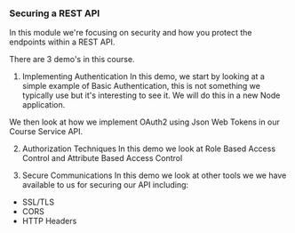 ### Securing a REST API

In this module we're focusing on security and how you protect the endpoints within a REST API.

There are 3 demo's in this course.

1. Implementing Authentication
In this demo, we start by looking at a simple example of Basic Authentication, this is not something we typically use but it's interesting to see it.  We will do this in a new Node application.

We then look at how we implement OAuth2 using Json Web Tokens in our Course Service API.

2. Authorization Techniques
In this demo we look at Role Based Access Control and Attribute Based Access Control

3. Secure Communications
In this demo we look at other tools we we have available to us for securing our API including:
* SSL/TLS
* CORS
* HTTP Headers
